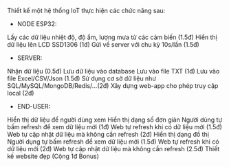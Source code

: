 Thiết kế một hệ thống IoT thực hiện các chức năng sau:

- NODE ESP32:

Lấy các dữ liệu nhiệt độ, độ ẩm, lượng mưa từ các cảm biến (1.5đ)
Hiển thị dữ liệu lên LCD SSD1306 (1đ)
Gửi về server với chu kỳ 10s/lần (1.5đ)
- SERVER:

Nhận dữ liệu (0.5đ)
Lưu dữ liệu vào database
Lưu vào file TXT (1đ)
Lưu vào file Excel/CSV/Json (1.5đ)
Sử dụng cơ sở dữ liệu như SQL/MySQL/MongoDB/Redis/...(2đ)
Xây dựng web-app cho phép truy cập local (2đ)
- END-USER:

Hiển thị dữ liệu để người dùng xem
Hiển thị dạng số đơn giản
Người dùng tự bấm refresh để xem dữ liệu mới (1đ)
Web tự refresh khi có dữ liệu mới (1.5đ)
Web tự cập nhật dữ liệu mà không cần refresh (2đ)
Hiển thị dạng đồ thị
Người dụng tự bấm refresh để xem dữ liệu mới (1.5đ)
Web tự refresh khi có dữ liệu mới (2đ)
Web tự cập nhật dữ liệu mà không cần refresh (2.5đ)
Thiết kế website đẹp (Cộng 1đ Bonus)